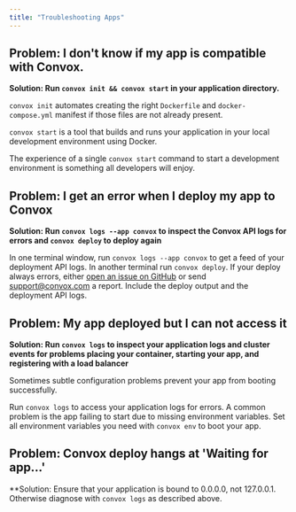 ```yaml
---
title: "Troubleshooting Apps"
---
```

## Problem: I don't know if my app is compatible with Convox.

**Solution: Run `convox init && convox start` in your application directory.**

`convox init` automates creating the right `Dockerfile` and `docker-compose.yml` manifest if those files are not already present.

`convox start` is a tool that builds and runs your application in your local development environment using Docker.

The experience of a single `convox start` command to start a development environment is something all developers will enjoy.

## Problem: I get an error when I deploy my app to Convox

**Solution: Run `convox logs --app convox` to inspect the Convox API logs for errors and `convox deploy` to deploy again**

In one terminal window, run `convox logs --app convox` to get a feed of your deployment API logs. In another terminal run `convox deploy`. If your deploy always errors, either [open an issue on GitHub](https://github.com/convox/kernel/issues) or send support@convox.com a report. Include the deploy output and the deployment API logs.

## Problem: My app deployed but I can not access it

**Solution: Run `convox logs` to inspect your application logs and cluster events for problems placing your container, starting your app, and registering with a load balancer**

Sometimes subtle configuration problems prevent your app from booting successfully.

Run `convox logs` to access your application logs for errors. A common problem is the app failing to start due to missing environment variables. Set all environment variables you need with `convox env` to boot your app.

## Problem: Convox deploy hangs at 'Waiting for app...'

**Solution: Ensure that your application is bound to 0.0.0.0, not 127.0.0.1. Otherwise diagnose with `convox logs` as described above.
